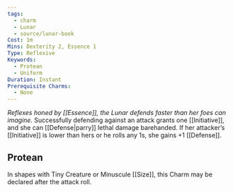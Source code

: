 ```yaml
---
tags:
  - charm
  - Lunar
  - source/lunar-book
Cost: 1m
Mins: Dexterity 2, Essence 1
Type: Reflexive
Keywords:
  - Protean
  - Uniform
Duration: Instant
Prerequisite Charms:
  - None
---
```

*Reflexes honed by [[Essence]], the Lunar defends faster than her foes can imagine.*
Successfully defending against an attack grants one [[Initiative]], and she can [[Defense|parry]] lethal damage barehanded. If her attacker’s [[Initiative]] is lower than hers or he rolls any 1s, she gains +1 [[Defense]]. 
## Protean 

In shapes with Tiny Creature or Minuscule [[Size]], this Charm may be declared after the attack roll.